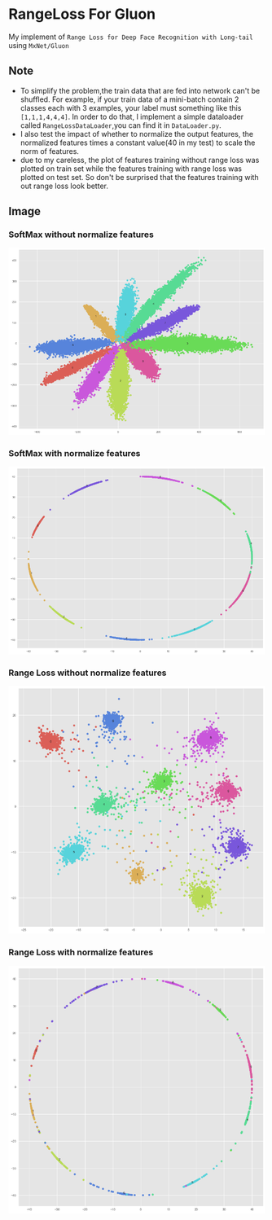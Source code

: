 # RangeLoss For Gluon

My implement of `Range Loss for Deep Face Recognition with Long-tail` using `MxNet/Gluon`

## Note

- To simplify the problem,the train data that are fed into network can't be shuffled. For example, if your train data of a mini-batch contain 2 classes each with 3 examples, your label must something like this `[1,1,1,4,4,4]`. In order to do that, I implement a simple dataloader called `RangeLossDataLoader`,you can find it in `DataLoader.py`.
- I also test the impact of whether to normalize the output features, the normalized features times a constant value(40 in my test) to scale the norm of features.
- due to my careless, the plot of features training without range loss was plotted on train set while the features training with range loss was plotted on test set. So don't be surprised that the features training  with out range loss look better.

## Image

### SoftMax without normalize features

<img src="Image/softmax%23withoutNorm/6.png"></img>

### SoftMax with normalize features

<img src="Image/softmax%23Norm/5.png"></img>

### Range Loss without normalize features

<img src="Image/RangeLoss%23withoutNorm/5.png"></img>

### Range Loss with normalize features

<img src="Image/RangeLoss%23Norm/6.png"></img>





